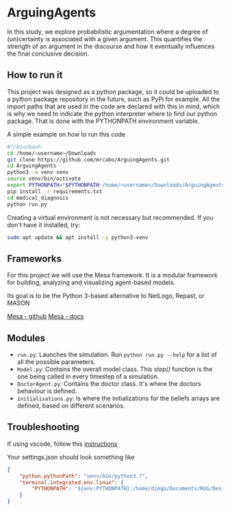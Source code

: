 # ArguingAgents

 In this study, we explore probabilistic argumentation where a degree of (un)certainty is associated with a given 
 argument.  This quantifies the strength of an argument in the discourse and how it eventually influences the final 
 conclusive decision.

## How to run it

This project was designed as a python package, so it could be uploaded to a python package repository in the future,
such as PyPi for example. All the import paths that are used in the code are declared with this in mind, which is 
why we need to indicate the python interpreter where to find our python package. That is done with the PYTHONPATH 
environment variable.

A simple example on how to run this code
```bash
#!/bin/bash
cd /home/<username>/Downloads
git clone https://github.com/mrcabo/ArguingAgents.git
cd ArguingAgents
python3 -m venv venv
source venv/bin/activate
export PYTHONPATH="$PYTHONPATH:/home/<username>/Downloads/ArguingAgents"
pip install -r requirements.txt
cd medical_diagnosis
python run.py
```

Creating a virtual environment is not necessary but recommended. If you don't have it installed, try:

```bash
sudo apt update && apt install -y python3-venv
```
## Frameworks

For this project we will use the Mesa framework. It is a modular framework for building, analyzing and visualizing agent-based models.

Its goal is to be the Python 3-based alternative to NetLogo, Repast, or MASON

[Mesa - github](https://github.com/projectmesa/mesa)
[Mesa - docs](https://mesa.readthedocs.io/en/master/overview.html)

## Modules

* ``run.py``: Launches the simulation. Run `python run.py --help` for a list of all the possible parameters.  
* ``Model.py``: Contains the overall model class. This _step()_ function is the one being called in every timestep of
 a simulation.
* ``DoctorAgent.py``: Contains the doctor class. It's where the doctors behaviour is defined.
* `initialisations.py`: Is where the initializations for the beliefs arrays are defined, based on different scenarios.

## Troubleshooting

If using vscode, follow this [instructions](https://code.visualstudio.com/docs/python/environments#_use-of-the-pythonpath-variable)

Your settings.json should look something like 

```json
{
    "python.pythonPath": "venv/bin/python3.7",
    "terminal.integrated.env.linux": {
        "PYTHONPATH": "${env:PYTHONPATH}:/home/diego/Documents/RUG/DesignMultiAgentSystems/repo"
    }
}
```



